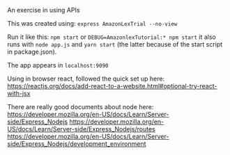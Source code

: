 An exercise in using APIs

This was created using:
  `express AmazonLexTrial --no-view`

Run it like this:
  `npm start`
or
  `DEBUG=AmazonlexTutorial:* npm start`
it also runs with `node app.js` and `yarn start` (the latter because of the start script in package.json).

The app appears in `localhost:9090`


Using in browser react, followed the quick set up here:  https://reactjs.org/docs/add-react-to-a-website.html#optional-try-react-with-jsx

There are really good documents about node here:
https://developer.mozilla.org/en-US/docs/Learn/Server-side/Express_Nodejs
https://developer.mozilla.org/en-US/docs/Learn/Server-side/Express_Nodejs/routes
https://developer.mozilla.org/en-US/docs/Learn/Server-side/Express_Nodejs/development_environment



